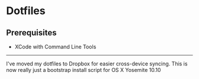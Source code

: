 # Dotfiles

## Prerequisites

- XCode with Command Line Tools

----------

I've moved my dotfiles to Dropbox for easier cross-device syncing. This is now really just a bootstrap install script for OS X Yosemite 10.10
